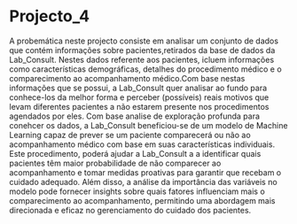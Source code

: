 # Projecto_4
 
A probemática neste projecto consiste em analisar um conjunto de dados que contém informações sobre pacientes,retirados da base de dados da Lab_Consult. Nestes dados referente aos pacientes, icluem informações como características demográficas, detalhes do procedimento médico e o comparecimento ao acompanhamento médico.Com base nestas informações que se possui, a Lab_Consult quer analisar ao fundo para conhece-los da melhor forma e perceber (possíveis) reais motivos que levam diferentes pacientes a não estarem presente nos procedimentos agendados por eles. Com base analise de exploração profunda para conehcer os dados, a Lab_Consult beneficiou-se de um modelo de Machine Learning capaz de prever se um paciente comparecerá ou não ao acompanhamento médico com base em suas características individuais. Este procedimento, poderá ajudar a Lab_Consult a a identificar quais pacientes têm maior probabilidade de não comparecer ao acompanhamento e tomar medidas proativas para garantir que recebam o cuidado adequado. Além disso, a análise da importância das variáveis no modelo pode fornecer insights sobre quais fatores influenciam mais o comparecimento ao acompanhamento, permitindo uma abordagem mais direcionada e eficaz no gerenciamento do cuidado dos pacientes.
